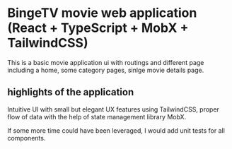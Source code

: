 # BingeTV movie web application (React + TypeScript + MobX + TailwindCSS)

This is a basic movie application ui with routings and different page including a home, some category pages, sinlge movie details page.

## highlights of the application

Intuitive UI with small but elegant UX features using TailwindCSS, proper flow of data with the help of state management library MobX.


If some more time could have been leveraged, I would add unit tests for all components. 

